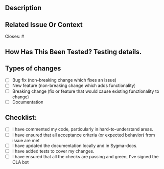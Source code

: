 <!--- Provide a general summary of your changes in the Title above -->

## Description
<!--- Describe your changes in detail -->

## Related Issue Or Context
<!--- If suggesting a new feature or change, please discuss it in an issue first -->
<!--- If fixing a bug, there should be an issue describing it with steps to reproduce -->
<!--- Otherwise, describe context and motivation for change herre -->

Closes: #<issue>

## How Has This Been Tested? Testing details.
<!--- Please describe in detail how you tested your changes. -->
<!--- Include details of your testing environment, and the tests you ran to -->
<!--- see how your change affects other areas of the code, etc. -->

## Types of changes
<!--- What types of changes does your code introduce? Put an `x` in all the boxes that apply: -->
- [ ] Bug fix (non-breaking change which fixes an issue)
- [ ] New feature (non-breaking change which adds functionality)
- [ ] Breaking change (fix or feature that would cause existing functionality to change)
- [ ] Documentation

## Checklist:
<!--- Go over all the following points, and put an `x` in all the boxes that apply. -->
<!--- If you're unsure about any of these, don't hesitate to ask. We're here to help! -->
- [ ] I have commented my code, particularly in hard-to-understand areas.
- [ ] I have ensured that all acceptance criteria (or expected behavior) from issue are met
- [ ] I have updated the documentation locally and in Sygma-docs.
- [ ] I have added tests to cover my changes.
- [ ] I have ensured that all the checks are passing and green, I've signed the CLA bot
